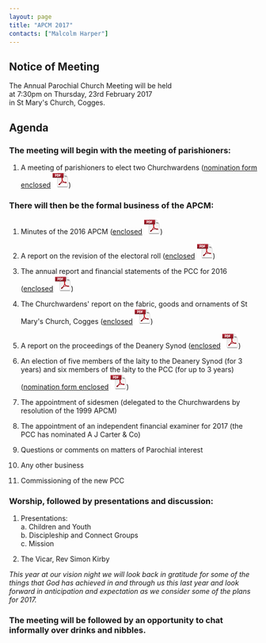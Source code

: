 ```yaml
---
layout: page
title: "APCM 2017"
contacts: ["Malcolm Harper"]
---
```

## Notice of Meeting

The Annual Parochial Church Meeting will be held<br>
at 7:30pm on Thursday, 23rd February 2017<br>
in St Mary's Church, Cogges.

## Agenda

### The meeting will begin with the meeting of parishioners:

1. A meeting of parishioners to elect two Churchwardens
([nomination form enclosed](/documents/apcm/2017/Nomination%20of%20Churchwarden.pdf "Opens link to the 'Nomination of Churchwarden' pdf document.") ![PDF](/images/pdficon_large.png)) 


### There will then be the formal business of the APCM:

1. Minutes of the 2016 APCM
([enclosed](/documents/apcm/2016/Apcm16_minutes.pdf "Opens link to the 'Apcm16_minutes' pdf document.") ![PDF](/images/pdficon_large.png))

2. A report on the revision of the electoral roll
([enclosed](/documents/apcm/2017/Electoral%20Roll%20Report%202017.pdf "Opens link to the 'Electoral Roll Report 2017' pdf document.") ![PDF](/images/pdficon_large.png))

3. The annual report and financial statements of the PCC for 2016
([enclosed](/documents/apcm/2017/AR+FS_2016.pdf "Opens link to the 'AR+FS_2016' pdf document.") ![PDF](/images/pdficon_large.png))

4. The Churchwardens' report on the fabric, goods and ornaments of St Mary's Church, Cogges
([enclosed](/documents/apcm/2017/2017%20CW%20Report%20Fabric%20Goods%20and%20Ornaments.pdf "Opens link to the '2017 CW Report Fabric Goods and Ornaments' pdf document.") ![PDF](/images/pdficon_large.png))

5. A report on the proceedings of the Deanery Synod
([enclosed](/documents/apcm/2017/Deanery%20Synod%20APCM%202017.pdf "Opens link to the 'Deanery Synod APCM 2017' pdf document.") ![PDF](/images/pdficon_large.png)) 

6. An election of five members of the laity to the Deanery Synod (for 3 years) and six members of the laity to the PCC (for up to 3 years)
([nomination form enclosed](/documents/apcm/2017/Nomination%20for%20Synod%20or%20PCC.pdf "Opens link to the 'Nomination for Synod or PCC' pdf document.") ![PDF](/images/pdficon_large.png)) 

7. The appointment of sidesmen (delegated to the Churchwardens by resolution of the 1999 APCM)

8. The appointment of an independent financial examiner for 2017 (the PCC has nominated A J Carter & Co)

9. Questions or comments on matters of Parochial interest

10. Any other business

11. Commissioning of the new PCC

### Worship, followed by presentations and discussion:

1. Presentations:<br>
   a. Children and Youth<br>
   b. Discipleship and Connect Groups<br>
   c. Mission

2. The Vicar, Rev Simon Kirby<br>

*This year at our vision night we will look back in gratitude for some of the things that God has achieved in and through us this last year and look forward in anticipation and expectation as we consider some of the plans for 2017.*

### The meeting will be followed by an opportunity to chat informally over drinks and nibbles.

<br><br>
